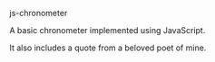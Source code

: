 js-chronometer

A basic chronometer implemented using JavaScript.

It also includes a quote from a beloved poet of mine.

